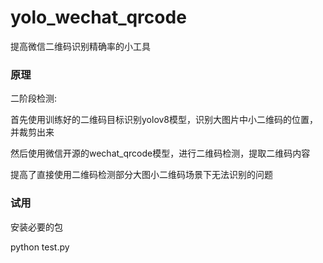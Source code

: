 # yolo_wechat_qrcode
提高微信二维码识别精确率的小工具

### 原理

二阶段检测:

首先使用训练好的二维码目标识别yolov8模型，识别大图片中小二维码的位置，并裁剪出来


然后使用微信开源的wechat_qrcode模型，进行二维码检测，提取二维码内容



提高了直接使用二维码检测部分大图小二维码场景下无法识别的问题


### 试用

安装必要的包

python test.py
